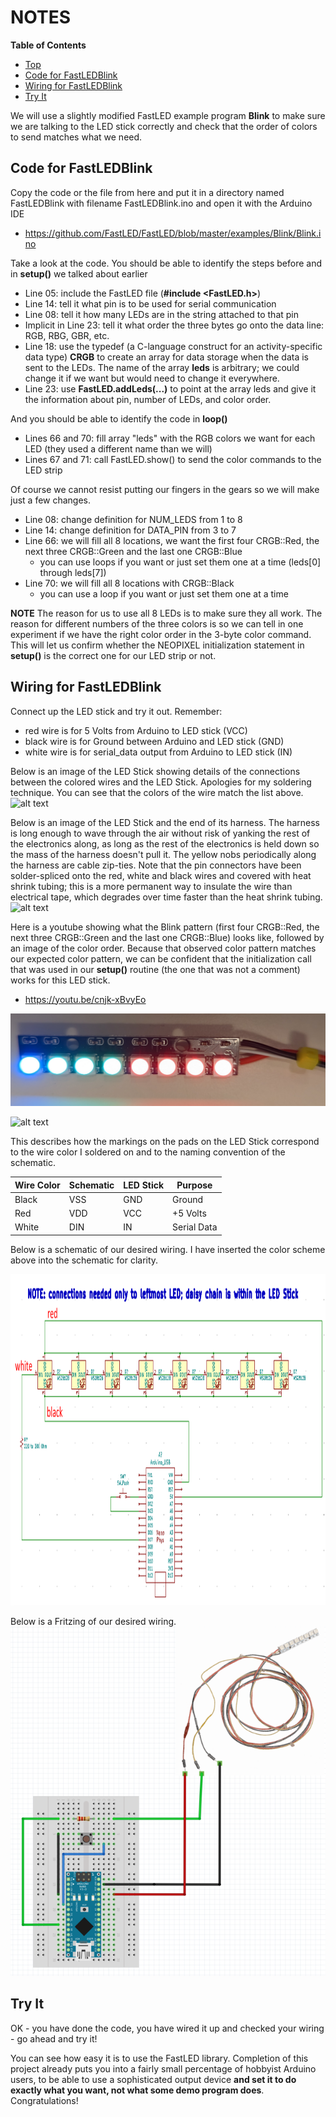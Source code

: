# NOTES

**Table of Contents**
* [Top](#notes "Top")
* [Code for FastLEDBlink](#code-for-fastledblink "Code for FastLEDBlink")
* [Wiring for FastLEDBlink](#wiring-for-fastledblink "Wiring for FastLEDBlink")
* [Try It](#try-it "Try It")

We will use a slightly modified FastLED example program **Blink** to make sure we are talking to the LED stick correctly and check that the order of colors to send matches what we need.

## Code for FastLEDBlink
Copy the code or the file from here and put it in a directory named FastLEDBlink with filename FastLEDBlink.ino and open it with the Arduino IDE
- https://github.com/FastLED/FastLED/blob/master/examples/Blink/Blink.ino

Take a look at the code. You should be able to identify the steps before and in **setup()** we talked about earlier
- Line 05: include the FastLED file (**#include <FastLED.h>**)
- Line 14: tell it what pin is to be used for serial communication
- Line 08: tell it how many LEDs are in the string attached to that pin
- Implicit in Line 23: tell it what order the three bytes go onto the data line: RGB, RBG, GBR, etc.
- Line 18: use the typedef (a C-language construct for an activity-specific data type) **CRGB** to create an array for data storage when the data is sent to the LEDs. The name of the array **leds** is arbitrary; we could change it if we want but would need to change it everywhere.
- Line 23: use **FastLED.addLeds(...)** to point at the array leds and give it the information about pin, number of LEDs, and color order.

And you should be able to identify the code in **loop()**
- Lines 66 and 70: fill array "leds" with the RGB colors we want for each LED (they used a different name than we will)
- Lines 67 and 71: call FastLED.show() to send the color commands to the LED strip

Of course we cannot resist putting our fingers in the gears so we will make just a few changes.
- Line 08: change definition for NUM_LEDS from 1 to 8
- Line 14: change definition for DATA_PIN from 3 to 7
- Line 66: we will fill all 8 locations, we want the first four CRGB::Red, the next three CRGB::Green and the last one CRGB::Blue
  - you can use loops if you want or just set them one at a time (leds[0] through leds[7])
- Line 70: we will fill all 8 locations with CRGB::Black
  - you can use a loop if you want or just set them one at a time

**NOTE** The reason for us to use all 8 LEDs is to make sure they all work. The reason for different numbers of the three colors is so we can tell in one experiment if we have the right color order in the 3-byte color command. This will let us confirm whether the NEOPIXEL initialization statement in **setup()** is the correct one for our LED strip or not.

## Wiring for FastLEDBlink
Connect up the LED stick and try it out. Remember:
- red wire is for 5 Volts from Arduino to LED stick (VCC)
- black wire is for Ground between Arduino and LED stick (GND)
- white wire is for serial_data output from Arduino to LED stick (IN)

Below is an image of the LED Stick showing details of the connections between the colored wires and the LED Stick. Apologies for my soldering technique. You can see that the colors of the wire match the list above.
![alt text](https://github.com/Mark-MDO47/ArduinoClass/blob/master/99_Resources/Images/02_PersistanceOfVision_PartA_LEDstickSoldering.png "Image of 02_PersistanceOfVision Part A: LED Stick Soldering")

Below is an image of the LED Stick and the end of its harness. The harness is long enough to wave through the air without risk of yanking the rest of the electronics along, as long as the rest of the electronics is held down so the mass of the harness doesn't pull it. The yellow nobs periodically along the harness are cable zip-ties. Note that the pin connectors have been solder-spliced onto the red, white and black wires and covered with heat shrink tubing; this is a more permanent way to insulate the wire than electrical tape, which degrades over time faster than the heat shrink tubing.
![alt text](https://github.com/Mark-MDO47/ArduinoClass/blob/master/99_Resources/Images/02_PersistanceOfVision_PartA_LEDstickHarness.png "Image of 02_PersistanceOfVision Part A: LED Stick Harness")

Here is a youtube showing what the Blink pattern (first four CRGB::Red, the next three CRGB::Green and the last one CRGB::Blue) looks like, followed by an image of the color order. Because that observed color pattern matches our expected color pattern, we can be confident that the initialization call that was used in our **setup()** routine (the one that was not a comment) works for this LED stick.
- https://youtu.be/cnjk-xBvyEo

![alt text](https://github.com/Mark-MDO47/ArduinoClass/blob/master/99_Resources/Images/02_PersistanceOfVision_PartA_FastLEDblink.png "Image of 02_PersistanceOfVision Part A: FastLED Blink.png")

![alt text](https://github.com/Mark-MDO47/ArduinoClass/blob/master/99_Resources/Images/02_PersistanceOfVision_PartA_FastLEDblink_setup.png "Image of setup for 02_PersistanceOfVision Part A: FastLED Blink.png")

This describes how the markings on the pads on the LED Stick correspond to the wire color I soldered on and to the naming convention of the schematic.

| Wire Color | Schematic | LED Stick | Purpose |
| --- | --- | --- | --- |
| Black | VSS | GND | Ground |
| Red | VDD | VCC | +5 Volts |
| White | DIN | IN | Serial Data |

Below is a schematic of our desired wiring. I have inserted the color scheme above into the schematic for clarity.

<img src="https://github.com/Mark-MDO47/ArduinoClass/blob/master/99_Resources/Images/02_PersistenceOfVision.png" width="1002" height="530" alt="Image of wiring diagram for Persistence of Vision">

Below is a Fritzing of our desired wiring.
<img src="https://github.com/Mark-MDO47/ArduinoClass/blob/master/99_Resources/Images/02_PersistenceOfVision_Fritzing.png" width="750" alt="Fritzing image of wiring diagram for Persistence of Vision">

## Try It
OK - you have done the code, you have wired it up and checked your wiring - go ahead and try it!

You can see how easy it is to use the FastLED library. Completion of this project already puts you into a fairly small percentage of hobbyist Arduino users, to be able to use a sophisticated output device **and set it to do exactly what you want, not what some demo program does**. Congratulations!
